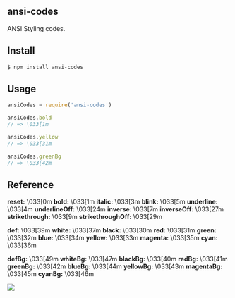 ## ansi-codes

ANSI Styling codes.

## Install

```bash
$ npm install ansi-codes
```

## Usage

```js
ansiCodes = require('ansi-codes')

ansiCodes.bold
// => \033[1m

ansiCodes.yellow
// => \033[31m

ansiCodes.greenBg
// => \033[42m
```

## Reference

**reset:**  \033[0m
**bold:**  \033[1m
**italic:**  \033[3m
**blink:**  \033[5m
**underline:**  \033[4m
**underlineOff:**  \033[24m
**inverse:**  \033[7m
**inverseOff:**  \033[27m
**strikethrough:**  \033[9m
**strikethroughOff:**  \033[29m


**def:**  \033[39m
**white:**  \033[37m
**black:**  \033[30m
**red:**  \033[31m
**green:**  \033[32m
**blue:**  \033[34m
**yellow:**  \033[33m
**magenta:**  \033[35m
**cyan:**  \033[36m


**defBg:**  \033[49m
**whiteBg:**  \033[47m
**blackBg:**  \033[40m
**redBg:**  \033[41m
**greenBg:**  \033[42m
**blueBg:**  \033[44m
**yellowBg:**  \033[43m
**magentaBg:**  \033[45m
**cyanBg:**  \033[46m

![](https://dl.dropboxusercontent.com/s/r19djuexd699h44/npmel_22.jpg)
